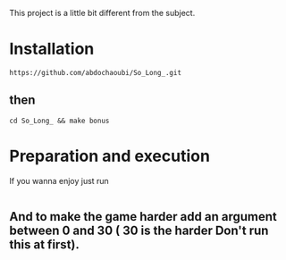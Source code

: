 This project is a little bit different from the subject.
# Installation
```
https://github.com/abdochaoubi/So_Long_.git
```
## then
```
cd So_Long_ && make bonus
```

# Preparation and execution

If you wanna enjoy just run
```./so_long_bonus maps/b_map.ber
```
## And to make the game harder add an argument between 0 and 30 ( 30 is the harder Don't run this at first).


